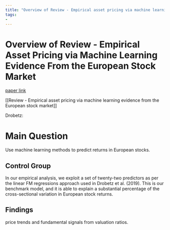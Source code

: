 ```yaml
---
title: "Overview of Review - Empirical asset pricing via machine learning evidence from the European stock market"
tags:
- 
---
```

# Overview of Review - Empirical Asset Pricing via Machine Learning Evidence From the European Stock Market

[paper link](https://link.springer.com/content/pdf/10.1057/s41260-021-00237-x.pdf)

[[Review - Empirical asset pricing via machine learning evidence from the European stock market]]

Drobetz:

# Main Question

Use machine learning methods to predict returns in European stocks.

## Control Group
In our empirical analysis, we exploit a set of twenty-two
predictors as per the linear FM regressions approach used in
Drobetz et al. (2019). This is our benchmark model, and it is
able to explain a substantial percentage of the cross-sectional
variation in European stock returns.

## Findings
price trends and fundamental signals from valuation ratios.

